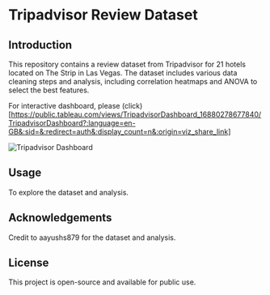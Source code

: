 # Tripadvisor Review Dataset

## Introduction
This repository contains a review dataset from Tripadvisor for 21 hotels located on The Strip in Las Vegas. The dataset includes various data cleaning steps and analysis, including correlation heatmaps and ANOVA to select the best features.

For interactive dashboard, please (click)[https://public.tableau.com/views/TripadvisorDashboard_16880278677840/TripadvisorDashboard?:language=en-GB&:sid=&:redirect=auth&:display_count=n&:origin=viz_share_link]

![Tripadvisor Dashboard](https://github.com/user-attachments/assets/de3c4878-a836-4903-bd7f-fb87e14db967)

## Usage
To explore the dataset and analysis.

## Acknowledgements
Credit to aayushs879 for the dataset and analysis.

## License
This project is open-source and available for public use.
